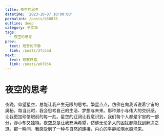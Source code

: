```yaml
---
title: 夜空的思考
datetime: '2023-10-07 10:00:00'
permalink: /posts/b808f8
outline: deep
category: 子文章
tags:
  - 夜空的思考
prev:
  text: 短暂的宁静
  link: /posts/2fc5ad
next:
  text: 观察日常
  link: /posts/e07056
---
```


# 夜空的思考

夜晚，仰望星空，总能让我产生无限的思考。繁星点点，仿佛在向我诉说着宇宙的奥秘。每当此时，我会思考自己的生活、梦想与未来。那种渺小与伟大的交织感，让我更加珍惜眼前的每一刻。星空的辽阔让我意识到，我们每个人都是宇宙的一部分，渺小却又独特。夜空总是让我充满希望，仿佛无论多大的困扰都能找到解决之道。那一瞬间，我感受到了一种与自然的连接，内心的平静如潮水般涌来。
